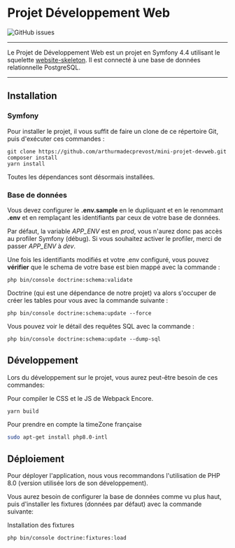 # Projet Développement Web

![GitHub issues](https://img.shields.io/github/issues/arthurmadecprevost/arthurmadecprevost/mini-projet-devweb?label=issues)

****

Le Projet de Développement Web est un projet en Symfony 4.4 utilisant le squelette [website-skeleton](https://packagist.org/packages/symfony/website-skeleton#v4.4.99).
Il est connecté à une base de données relationnelle PostgreSQL.
****
## Installation
### Symfony
Pour installer le projet, il vous suffit de faire un clone de ce répertoire Git, puis d'exécuter ces commandes :
    
    git clone https://github.com/arthurmadecprevost/mini-projet-devweb.git
    composer install
    yarn install
Toutes les dépendances sont désormais installées. 
### Base de données
Vous devez configurer le **.env.sample** en le dupliquant et en le renommant **.env** et en remplaçant les identifiants par ceux de votre base de données.

Par défaut, la variable _APP_ENV_ est en _prod_, vous n'aurez donc pas accès au profiler Symfony (débug). Si vous souhaitez activer le profiler, merci de passer _APP_ENV_ à _dev_.

Une fois les identifiants modifiés et votre .env configuré, vous pouvez **vérifier** que le schema de votre base est bien mappé avec la commande :
    
    php bin/console doctrine:schema:validate
Doctrine (qui est une dépendance de notre projet) va alors s'occuper de créer les tables pour vous avec la commande suivante :

    php bin/console doctrine:schema:update --force

Vous pouvez voir le détail des requêtes SQL avec la commande :

    php bin/console doctrine:schema:update --dump-sql

## Développement
Lors du développement sur le projet, vous aurez peut-être besoin de ces commandes:

Pour compiler le CSS et le JS de Webpack Encore.

    yarn build

Pour prendre en compte la timeZone française
```bash
sudo apt-get install php8.0-intl
```


## Déploiement

Pour déployer l'application, nous vous recommandons l'utilisation de PHP 8.0 (version utilisée lors de son développement).

Vous aurez besoin de configurer la base de données comme vu plus haut, puis d'installer les fixtures (données par défaut) avec la commande suivante:

Installation des fixtures
```bash
php bin/console doctrine:fixtures:load
```